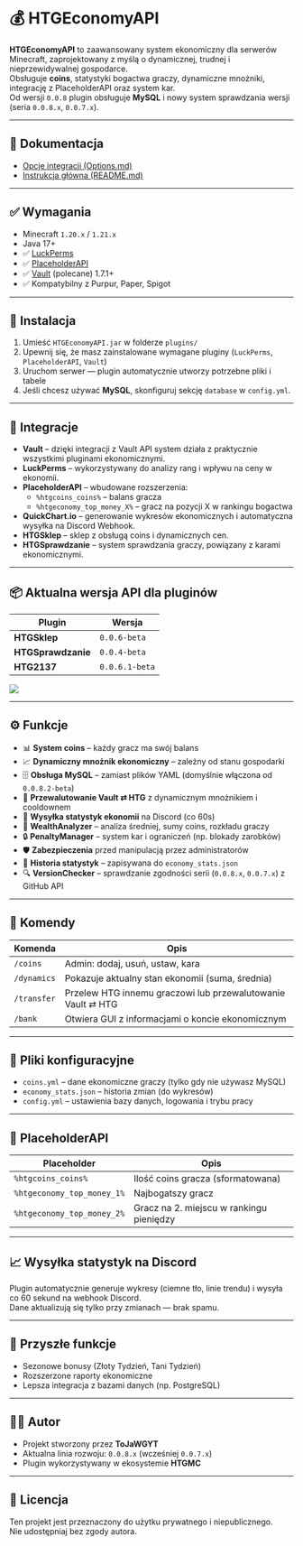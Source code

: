 # 💰 HTGEconomyAPI

**HTGEconomyAPI** to zaawansowany system ekonomiczny dla serwerów Minecraft, zaprojektowany z myślą o dynamicznej, trudnej i nieprzewidywalnej gospodarce.  
Obsługuje **coins**, statystyki bogactwa graczy, dynamiczne mnożniki, integrację z PlaceholderAPI oraz system kar.  
Od wersji `0.0.8` plugin obsługuje **MySQL** i nowy system sprawdzania wersji (seria `0.0.8.x`, `0.0.7.x`).

---

## 📄 Dokumentacja

- [Opcje integracji (Options.md)](Options.md)
- [Instrukcja główna (README.md)](README.md)

---

## ✅ Wymagania

- Minecraft `1.20.x` / `1.21.x`
- Java 17+
- ✅ [LuckPerms](https://luckperms.net)
- ✅ [PlaceholderAPI](https://www.spigotmc.org/resources/placeholderapi.6245/)
- ✅ [Vault](https://www.spigotmc.org/resources/vault.34315/) (polecane) 1.7.1+
- ✅ Kompatybilny z Purpur, Paper, Spigot

---

## 🔧 Instalacja

1. Umieść `HTGEconomyAPI.jar` w folderze `plugins/`
2. Upewnij się, że masz zainstalowane wymagane pluginy (`LuckPerms`, `PlaceholderAPI`, `Vault`)
3. Uruchom serwer — plugin automatycznie utworzy potrzebne pliki i tabele
4. Jeśli chcesz używać **MySQL**, skonfiguruj sekcję `database` w `config.yml`.

---

## 🔌 Integracje

- **Vault** – dzięki integracji z Vault API system działa z praktycznie wszystkimi pluginami ekonomicznymi.
- **LuckPerms** – wykorzystywany do analizy rang i wpływu na ceny w ekonomii.
- **PlaceholderAPI** – wbudowane rozszerzenia:
    - `%htgcoins_coins%` – balans gracza
    - `%htgeconomy_top_money_X%` – gracz na pozycji X w rankingu bogactwa
- **QuickChart.io** – generowanie wykresów ekonomicznych i automatyczna wysyłka na Discord Webhook.
- **HTGSklep** – sklep z obsługą coins i dynamicznych cen.
- **HTGSprawdzanie** – system sprawdzania graczy, powiązany z karami ekonomicznymi.

---

## 📦 Aktualna wersja API dla pluginów

| Plugin            | Wersja       |
|-------------------|--------------|
| **HTGSklep**       | `0.0.6-beta` |
| **HTGSprawdzanie** | `0.0.4-beta` |
| **HTG2137**        | `0.0.6.1-beta` |

[![](https://jitpack.io/v/WaleonGames/HTGEconomyAPI.svg)](https://jitpack.io/#WaleonGames/HTGEconomyAPI)

---

## ⚙️ Funkcje

- 📊 **System coins** – każdy gracz ma swój balans
- 📈 **Dynamiczny mnożnik ekonomiczny** – zależny od stanu gospodarki
- 🗄️ **Obsługa MySQL** – zamiast plików YAML (domyślnie włączona od `0.0.8.2-beta`)
- 🔁 **Przewalutowanie Vault ⇄ HTG** z dynamicznym mnożnikiem i cooldownem
- 📡 **Wysyłka statystyk ekonomii** na Discord (co 60s)
- 🧠 **WealthAnalyzer** – analiza średniej, sumy coins, rozkładu graczy
- 🔒 **PenaltyManager** – system kar i ograniczeń (np. blokady zarobków)
- 🛡️ **Zabezpieczenia** przed manipulacją przez administratorów
- 🧾 **Historia statystyk** – zapisywana do `economy_stats.json`
- 🔍 **VersionChecker** – sprawdzanie zgodności serii (`0.0.8.x`, `0.0.7.x`) z GitHub API

---

## 🔎 Komendy

| Komenda        | Opis                                                         |
|----------------|--------------------------------------------------------------|
| `/coins`       | Admin: dodaj, usuń, ustaw, kara                               |
| `/dynamics`    | Pokazuje aktualny stan ekonomii (suma, średnia)              |
| `/transfer`    | Przelew HTG innemu graczowi lub przewalutowanie Vault ⇄ HTG  |
| `/bank`        | Otwiera GUI z informacjami o koncie ekonomicznym             |

---

## 📂 Pliki konfiguracyjne

- `coins.yml` – dane ekonomiczne graczy (tylko gdy nie używasz MySQL)
- `economy_stats.json` – historia zmian (do wykresów)
- `config.yml` – ustawienia bazy danych, logowania i trybu pracy

---

## 🧪 PlaceholderAPI

| Placeholder                    | Opis                                    |
|--------------------------------|------------------------------------------|
| `%htgcoins_coins%`             | Ilość coins gracza (sformatowana)        |
| `%htgeconomy_top_money_1%`     | Najbogatszy gracz                        |
| `%htgeconomy_top_money_2%`     | Gracz na 2. miejscu w rankingu pieniędzy |

---

## 📈 Wysyłka statystyk na Discord

Plugin automatycznie generuje wykresy (ciemne tło, linie trendu) i wysyła co 60 sekund na webhook Discord.  
Dane aktualizują się tylko przy zmianach — brak spamu.

---

## 📌 Przyszłe funkcje

- Sezonowe bonusy (Złoty Tydzień, Tani Tydzień)
- Rozszerzone raporty ekonomiczne
- Lepsza integracja z bazami danych (np. PostgreSQL)

---

## 👨‍💻 Autor

- Projekt stworzony przez **ToJaWGYT**
- Aktualna linia rozwoju: `0.0.8.x` (wcześniej `0.0.7.x`)
- Plugin wykorzystywany w ekosystemie **HTGMC**

---

## 🧾 Licencja

Ten projekt jest przeznaczony do użytku prywatnego i niepublicznego.  
Nie udostępniaj bez zgody autora.  
